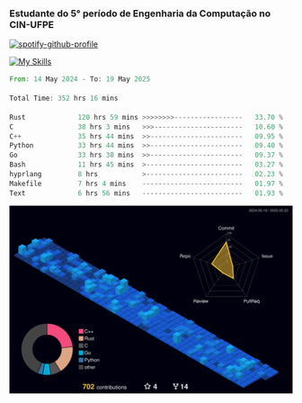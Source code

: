 
### Estudante do 5° período de Engenharia da Computação no CIN-UFPE

[![spotify-github-profile](https://spotify-github-profile.kittinanx.com/api/view?uid=21nggge2ld354asa4l3xoze2q&cover_image=true&theme=novatorem&show_offline=false&background_color=000000&interchange=true&bar_color=53b14f&bar_color_cover=true)](https://github.com/kittinan/spotify-github-profile)


[![My Skills](https://skillicons.dev/icons?i=c,cpp,rust,py,java,neovim&theme=dark)](https://skillicons.dev)

<!--START_SECTION:waka-->

```rust
From: 14 May 2024 - To: 19 May 2025

Total Time: 352 hrs 16 mins

Rust             120 hrs 59 mins >>>>>>>>-----------------   33.70 %
C                38 hrs 3 mins   >>>----------------------   10.60 %
C++              35 hrs 44 mins  >>-----------------------   09.95 %
Python           33 hrs 44 mins  >>-----------------------   09.40 %
Go               33 hrs 38 mins  >>-----------------------   09.37 %
Bash             11 hrs 45 mins  >------------------------   03.27 %
hyprlang         8 hrs           >------------------------   02.23 %
Makefile         7 hrs 4 mins    -------------------------   01.97 %
Text             6 hrs 56 mins   -------------------------   01.93 %
```

<!--END_SECTION:waka-->

![](./profile-3d-contrib/profile-night-view.svg)
